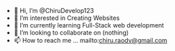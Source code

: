 - 👋 Hi, I’m @ChiruDevelop123
- 👀 I’m interested in Creating Websites
- 🌱 I’m currently learning Full-Stack web development
- 💞️ I’m looking to collaborate on (nothing)
- 📫 How to reach me ... mailto:chiru.raodv@gmail.com 

<!---
ChiruDevelop123/ChiruDevelop123 is a ✨ special ✨ repository because its `README.md` (this file) appears on your GitHub profile.
You can click the Preview link to take a look at your changes.
--->

